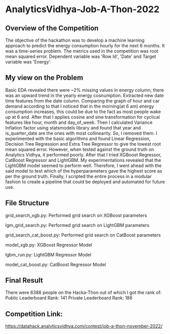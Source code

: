 # AnalyticsVidhya-Job-A-Thon-2022

## Overview of the Competition

The objective of the hackathon was to develop a machine learning approach to predict the energy consumption hourly for the next 6 months. It was a time-series problem. The metrics used in the competition was root mean squared error. Dependent variable was 'Row Id', 'Date' and Target variable was 'Energy'.

## My view on the Problem

Basic EDA revealed there were ~2% missing values in energy column, there was an upward trend in the yearly energy cosnumption. Extracted new date time features from the date column. Comparing the graph of hour and car demand according to that I noticed that in the morning(at 6 am) energy consumption increases, this could be due to the fact as most people wake up at 6 and. After that I applies cosine and sine transformation for cyclical features like hour, month and day_of_week. Then I calculated Variance Inflation factor using statsmodels library and found that year and is_quarter_date are the ones with most collinearity. So, I removed them. I experimented with the basic algorithms and found Linear Regression, Decision Tree Regression and Extra Tree Regressor to give the lowest root mean squared error. However, when tested against the ground truth on Analytics Vidhya, it performed poorly. After that I tried XGBoost Regressor, CatBoost Regressor and LightGBM. My experimentations revealed that the LightGBM model seemed to perform well. Therefore, I went ahead with the said model to test which of the hyperparameters gave the highest score as per the ground truth. Finally, I scripted the entire process in a modular fashion to create a pipeline that could be deployed and automated for future use.


## File Structure

grid_search_xgb.py: Performed grid search on XGBoost parameters

lgm_grid_search.py: Performed grid search on LightGBM parameters

grid_search_cat_boost.py: Performed grid search on CatBoost parameters

model_xgb.py: XGBoost Regressor Model

lgbm_run.py: LightGBM Regressor Model

model_cat_boost.py: CatBoost Regressor Model


## Final Result

There were  6388 people on the Hacka-Thon out of which I got the rank of: 
Public Leaderboard Rank: 141
Private Leaderboard Rank: 186

## Competition Link:

https://datahack.analyticsvidhya.com/contest/job-a-thon-november-2022/
